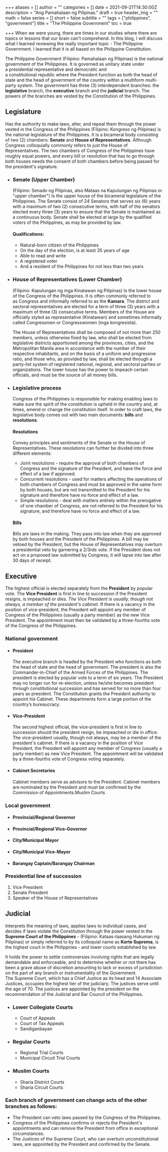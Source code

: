 +++
aliases = []
author = ""
categories = []
date = 2021-09-21T14:30:00Z
description = "Ang Pamahalaan ng Pilipinas."
draft = true
header_img = ""
math = false
series = []
short = false
subtitle = ""
tags = ["philippines", "government"]
title = "The Philippine Government"
toc = true

+++
When we were young, there are times in our studies where there are topics or lessons that our brain can't comprehend. In this blog, I will discuss what I learned reviewing the really important topic - The Philippine Government. I learned that it is all based on the Philippine Constitution.

The Philippine Government (Filipino: Pamahalaan ng Pilipinas) is the national government of the Philippines. It is governed as unitary state under a presidential representative and democratic and a constitutional republic where the President function as both the head of state and the head of government of the country within a multiform multi-party system. The government has three (3) interdependent branches: the **legislative** branch, the **executive** branch and the **judicial** branch. The powers of the branches are vested by the Constitution of the Philippines.

## Legislature

Has the authority to make laws, alter, and repeal them through the power vested in the Congress of the Philippines (Filipino: Kongreso ng Pilipinas) is the national legislature of the Philippines. It is a bicameral body consisting of two (2) chambers: **Senate** and **House of Representatives**. Although Congress colloquially commonly refers to just the House of Representatives. The two chambers of Congress of the Philippines have roughly equal powers, and every bill or resolution that has to go through both houses needs the consent of both chambers before being passed for the president's signature.

* ### Senate (Upper Chamber)

  (Filipino: Senado ng Pilipinas, also Mataas na Kapulungan ng Pilipinas or "upper chamber") Is the upper house of the bicameral legislature of the Philippines. The Senate consist of 24 Senators that serves six (6) years with a maximum of two (2) consecutive terms, with half of the senators elected every three (3) years to ensure that the Senate is maintained as a continuous body. Senate shall be elected at large by the qualified voters of the Philippines, as may be provided by law.

  #### Qualifications:

  * Natural-born citizen of the Philippines
  * On the day of the election, is at least 35 years of age
  * Able to read and write
  * A registered voter
  * And a resident of the Philippines for not less than two years
* ### House of Representatives (Lower Chamber)

  (Filipino: Kapulungan ng mga Kinatawan ng Pilipinas) Is the lower house of the Congress of the Philippines. It is often commonly referred to as Congress and informally referred to as the **Kamara**. The district and sectoral representatives are elected for a term of three (3) years with a maximum of three (3) consecutive terms. Members of the House are officially styled as representative (Kinatawan) and sometimes informally called Congressmen or Congresswomen (mga kongresista).

  The House of Representatives shall be composed of not more than 250 members, unless otherwise fixed by law, who shall be elected from legislative districts apportioned among the provinces, cities, and the Metropolitan Manila area in accordance with the number of their respective inhabitants, and on the basis of a uniform and progressive ratio, and those who, as provided by law, shall be elected through a party-list system of registered national, regional, and sectoral parties or organizations. The lower house has the power to impeach certain officials, and must be the source of all money bills.
* ### Legislative process

  Congress of the Philippines is responsible for making enabling laws to make sure the spirit of the constitution is upheld in the country and, at times, amend or change the constitution itself. In order to craft laws, the legislative body comes out with two main documents: **bills** and **resolutions**.

  #### Resolutions

  Convey principles and sentiments of the Senate or the House of Representatives. These resolutions can further be divided into three different elements:

  * Joint resolutions - require the approval of both chambers of Congress and the signature of the President, and have the force and effect of a law if approved.
  * Concurrent resolutions - used for matters affecting the operations of both chambers of Congress and must be approved in the same form by both houses, but are not transmitted to the President for his signature and therefore have no force and effect of a law.
  * Simple resolutions - deal with matters entirely within the prerogative of one chamber of Congress, are not referred to the President for his signature, and therefore have no force and effect of a law.

  #### Bills

  Bills are laws in the making. They pass into law when they are approved by both houses and the President of the Philippines. A bill may be vetoed by the President, but the House of Representatives may overturn a presidential veto by garnering a 2/3rds vote. If the President does not act on a proposed law submitted by Congress, it will lapse into law after 30 days of receipt.

## Executive

The highest official is elected separately from the **President** by popular vote. The **Vice President** is first in line to succession if the President resigns, is impeached or dies. *The Vice President is usually, though not always, a member of the president's cabinet.* If there is a vacancy in the position of vice-president, the President will appoint any member of Congress of the Philippines (usually a party member) as the new Vice President. The appointment must then be validated by a three-fourths vote of the Congress of the Philippines.

### National government

* #### President

  The executive branch is headed by the President who functions as both the head of state and the head of government. The president is also the Commander-in-Chief of the Armed Forces of the Philippines. The president is elected by popular vote to a term of six years. The President may no longer run for re-election, unless he/she becomes president through constitutional succession and has served for no more than four years as president. The Constitution grants the President authority to appoint his Cabinet. These departments form a large portion of the country’s bureaucracy.
* #### Vice-President

  The second highest official, the vice-president is first in line to succession should the president resign, be impeached or die in office. The vice-president usually, though not always, may be a member of the president's cabinet. If there is a vacancy in the position of Vice President, the President will appoint any member of Congress (usually a party member) as new Vice President. The appointment will be validated by a three-fourths vote of Congress voting separately.
* #### Cabinet Secretaries

  Cabinet members serve as advisors to the President. Cabinet members are nominated by the President and must be confirmed by the Commission of Appointments.Muslim Courts

### Local government

* #### Provincial/Regional Governor
* #### Provincial/Regional Vice-Governor
* #### City/Municipal Mayor
* #### City/Municipal Vice-Mayor
* #### Barangay Captain/Barangay Chairman

### Presidential line of succession

1. Vice President
2. Senate President
3. Speaker of the House of Representatives

## Judicial

Interprets the meaning of laws, applies laws to individual cases, and decides if laws violate the Constitution through the power vested in the **Supreme Court of the Philippines** - (Filipino: Kataas-taasang Hukuman ng Pilipinas) or simply referred to by its colloquial name as **Korte Suprema**, is the highest court in the Philippines - and lower courts established by law.

It holds the power to settle controversies involving rights that are legally demandable and enforceable, and to determine whether or not there has been a grave abuse of discretion amounting to lack or excess of jurisdiction on the part of any branch or instrumentality of the Government. The Supreme Court, which has a Chief Justice as its head and 14 Associate Justices, occupies the highest tier of the judiciary. The justices serve until the age of 70. The justices are appointed by the president on the recommendation of the Judicial and Bar Council of the Philippines.

* ### Lower Collegiate Courts

  * Court of Appeals
  * Court of Tax Appeals
  * Sandiganbayan
* ### Regular Courts

  * Regional Trial Courts
  * Municipal Circuit Trial Courts
* ### Muslim Courts

  * Sharia District Courts
  * Sharia Circuit Courts

### Each branch of government can change acts of the other branches as follows:

* The President can veto laws passed by the Congress of the Philippines.
* Congress of the Philippines confirms or rejects the President's appointments and can remove the President from office in exceptional circumstances.
* The Justices of the Supreme Court, who can overturn unconstitutional laws, are appointed by the President and confirmed by the Senate.